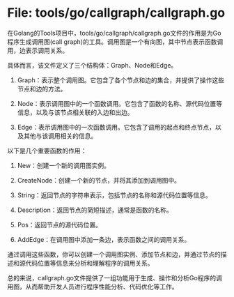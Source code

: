 # File: tools/go/callgraph/callgraph.go

在Golang的Tools项目中，tools/go/callgraph/callgraph.go文件的作用是为Go程序生成调用图(call graph)的工具。调用图是一个有向图，其中节点表示函数调用，边表示调用关系。

具体而言，该文件定义了三个结构体：Graph、Node和Edge。

1. Graph：表示整个调用图。它包含了各个节点和边的集合，并提供了操作这些节点和边的方法。

2. Node：表示调用图中的一个函数调用。它包含了函数的名称、源代码位置等信息，以及与该节点相关联的入边和出边。

3. Edge：表示调用图中的一次函数调用。它包含了调用的起点和终点节点，以及其他与该调用相关的信息。

以下是几个重要函数的作用：

1. New：创建一个新的调用图实例。

2. CreateNode：创建一个新的节点，并将其添加到调用图中。

3. String：返回节点的字符串表示，包括节点的名称和源代码位置等信息。

4. Description：返回节点的简短描述，通常是函数的名称。

5. Pos：返回节点的源代码位置。

6. AddEdge：在调用图中添加一条边，表示函数之间的调用关系。

通过调用这些函数，你可以创建一个调用图实例、添加节点和边，并通过节点的描述和源代码位置等信息来分析和理解程序的调用关系。

总的来说，callgraph.go文件提供了一组功能用于生成、操作和分析Go程序的调用图，从而帮助开发人员进行程序性能分析、代码优化等工作。

